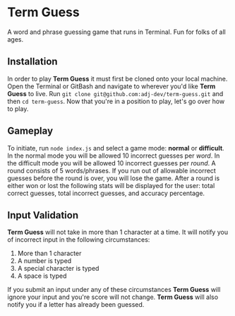 # Term Guess
A word and phrase guessing game that runs in Terminal. Fun for folks of all ages. 

## Installation

In order to play __Term Guess__ it must first be cloned onto your local machine. Open the Terminal or GitBash and navigate to wherever you'd like __Term Guess__ to live. Run `git clone git@github.com:adj-dev/term-guess.git` and then `cd term-guess`. Now that you're in a position to play, let's go over how to play.

## Gameplay

To initiate, run `node index.js` and select a game mode: __normal__ or __difficult__. In the normal mode you will be allowed 10 incorrect guesses per _word_. In the difficult mode you will be allowed 10 incorrect guesses per _round_. A round consists of 5 words/phrases. If you run out of allowable incorrect guesses before the round is over, you will lose the game. After a round is either won or lost the following stats will be displayed for the user: total correct guesses, total incorrect guesses, and accuracy percentage. 


## Input Validation

__Term Guess__ will not take in more than 1 character at a time. It will notify you of incorrect input in the following circumstances:
  1. More than 1 character
  2. A number is typed
  3. A special character is typed
  4. A space is typed

If you submit an input under any of these circumstances __Term Guess__ will ignore your input and you're score will not change. __Term Guess__ will also notify you if a letter has already been guessed. 


